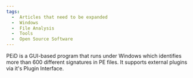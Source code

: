 ```yaml
---
tags:
  -  Articles that need to be expanded
  -  Windows
  -  File Analysis
  -  Tools 
  -  Open Source Software
---
```

PEiD is a GUI-based program that runs under Windows which identifies
more than 600 different signatures in PE files. It supports external
plugins via it's Plugin Interface.